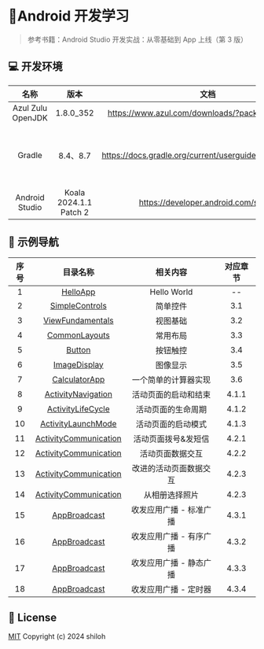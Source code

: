 # 📱Android 开发学习

> 参考书籍：Android Studio 开发实战：从零基础到 App 上线（第 3 版）

## 💻 开发环境

| 名称 | 版本 | 文档 | 备注 |
| :---: | :---: | :---: | :---: |
| Azul Zulu OpenJDK | 1.8.0_352 | <https://www.azul.com/downloads/?package=jdk#zulu> | JDK |
| Gradle | 8.4、8.7 | <https://docs.gradle.org/current/userguide/userguide.html> | 项目构建、依赖管理 |
| Android Studio | Koala 2024.1.1 Patch 2 | <https://developer.android.com/studio> | IDE |

## 🚙 示例导航

| 序号 | 目录名称 | 相关内容 | 对应章节 |
| :---: | :---: | :---: | :---: |
| 1 | [HelloApp](./HelloApp) | Hello World | -- |
| 2 | [SimpleControls](./SimpleControls) | 简单控件 | 3.1 |
| 3 | [ViewFundamentals](./ViewFundamentals) | 视图基础 | 3.2 |
| 4 | [CommonLayouts](./CommonLayouts) | 常用布局 | 3.3 |
| 5 | [Button](./Button) | 按钮触控 | 3.4 |
| 6 | [ImageDisplay](./ImageDisplay) | 图像显示 | 3.5 |
| 7 | [CalculatorApp](./CalculatorApp) | 一个简单的计算器实现 | 3.6 |
| 8 | [ActivityNavigation](./ActivityNavigation) | 活动页面的启动和结束 | 4.1.1 |
| 9 | [ActivityLifeCycle](./ActivityLifecycle) | 活动页面的生命周期 | 4.1.2 |
| 10 | [ActivityLaunchMode](./ActivityLaunchMode/) | 活动页面的启动模式 | 4.1.3 |
| 11 | [ActivityCommunication](./ActivityCommunication/app/src/main/java/org/shiloh/android/MainActivity.java) | 活动页面拨号&发短信 | 4.2.1 |
| 12 | [ActivityCommunication](./ActivityCommunication/app/src/main/java/org/shiloh/android/datainteraction/) | 活动页面数据交互 | 4.2.2 |
| 13 | [ActivityCommunication](./ActivityCommunication/app/src/main/java/org/shiloh/android/datainteraction/register/) | 改进的活动页面数据交互 | 4.2.3 |
| 14 | [ActivityCommunication](./ActivityCommunication/app/src/main/java/org/shiloh/android/choosephoto/) | 从相册选择照片 | 4.2.3 |
| 15 | [AppBroadcast](./AppBroadcast/app/src/main/java/org/shiloh/MainActivity.java) | 收发应用广播 - 标准广播 | 4.3.1 |
| 16 | [AppBroadcast](./AppBroadcast/app/src/main/java/org/shiloh/OrderBroadcastActivity.java) | 收发应用广播 - 有序广播 | 4.3.2 |
| 17 | [AppBroadcast](./AppBroadcast/app/src/main/java/org/shiloh/StaticBroadcastActivity.java) | 收发应用广播 - 静态广播 | 4.3.3 |
| 18 | [AppBroadcast](./AppBroadcast/app/src/main/java/org/shiloh/AlarmActivity.java) | 收发应用广播 - 定时器 | 4.3.4 |

## 🔖 License

[MIT](./LICENSE) Copyright (c) 2024 shiloh
